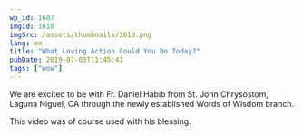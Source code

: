 ```yaml
---
wp_id: 1607
imgId: 1610
imgSrc: /assets/thumbnails/1610.png
lang: en
title: "What Loving Action Could You Do Today?"
pubDate: 2019-07-03T11:45:43
tags: ["wow"]
---
```


<!-- page: 6 -->

<p>We are excited to be with Fr. Daniel Habib from St. John Chrysostom, Laguna Niguel, CA through the newly established Words of Wisdom branch.</p>
<p>This video was of course used with his blessing.</p>
